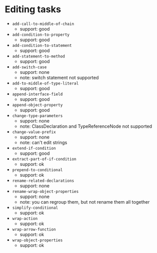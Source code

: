 # Editing tasks

- `add-call-to-middle-of-chain`
  - support: good
- `add-condition-to-property`
  - support: good
- `add-condition-to-statement`
  - support: good
- `add-statement-to-method`
  - support: good
- `add-switch-case`
  - support: none
  - note: switch statement not supported
- `add-to-middle-of-type-literal`
  - support: good
- `append-interface-field`
  - support: good
- `append-object-property`
  - support: good
- `change-type-parameters`
  - support: none
  - note: ClassDeclaration and TypeReferenceNode not supported
- `change-value-prefix`
  - support: none
  - note: can't edit strings
- `extend-if-condition`
  - support: good
- `extract-part-of-if-condition`
  - support: ok
- `prepend-to-conditional`
  - support: ok
- `rename-related-declarations`
  - support: none
- `rename-wrap-object-properties`
  - support: none
  - note: you can regroup them, but not rename them all together
- `simplify-conditional`
  - support: ok
- `wrap-action`
  - support: ok
- `wrap-arrow-function`
  - support: ok
- `wrap-object-properties`
  - support: ok
